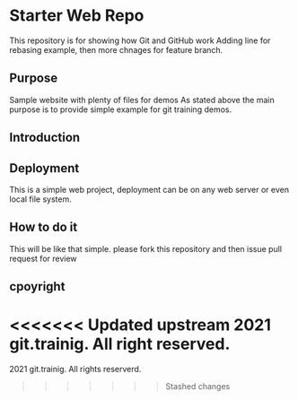 # Starter Web Repo

This repository is for showing how Git and GitHub work
Adding line for rebasing example, then more chnages for feature branch.
## Purpose

Sample website with plenty of files for demos
As stated above the main purpose is to provide simple example for git training demos.

## Introduction

## Deployment 

This is a simple web project, deployment can be on any web server or even local file system. 

## How to do it
This will be like that simple.
please fork this repository and then issue pull request for review

## cpoyright
<<<<<<< Updated upstream
2021 git.trainig. All right reserved.
=======
2021 git.trainig. All rights reserverd.
>>>>>>> Stashed changes
